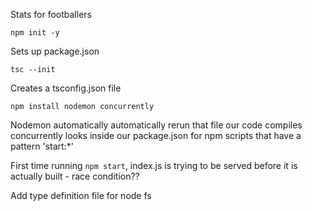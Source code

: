 Stats for footballers

```
npm init -y
```
Sets up package.json

```
tsc --init
```
Creates a tsconfig.json file

```
npm install nodemon concurrently
```

Nodemon automatically automatically rerun that file our code compiles
concurrently looks inside our package.json for npm scripts that have a pattern 'start:*'

First time running `npm start`, index.js is trying to be served before it is actually built - race
condition??


Add type definition file for node fs
